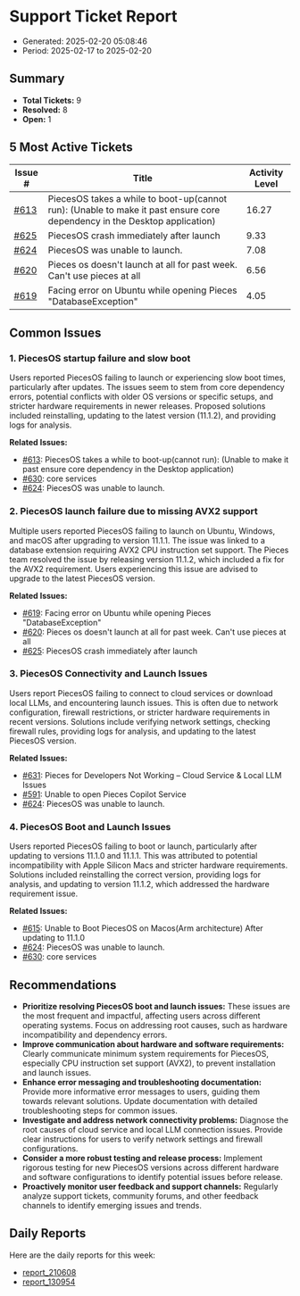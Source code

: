 # Support Ticket Report
- Generated: 2025-02-20 05:08:46
- Period: 2025-02-17 to 2025-02-20

## Summary
- **Total Tickets:** 9
- **Resolved:** 8
- **Open:** 1

## 5 Most Active Tickets
| Issue # | Title | Activity Level |
|---------|-------|----------------|
| [#613](https://github.com/pieces-app/support/issues/613) | PiecesOS takes a while to boot-up(cannot run): (Unable to make it past ensure core dependency in the Desktop application) | 16.27 |
| [#625](https://github.com/pieces-app/support/issues/625) | PiecesOS crash immediately after launch | 9.33 |
| [#624](https://github.com/pieces-app/support/issues/624) | PiecesOS was unable to launch. | 7.08 |
| [#620](https://github.com/pieces-app/support/issues/620) | Pieces os doesn't launch at all for past week. Can't use pieces at all | 6.56 |
| [#619](https://github.com/pieces-app/support/issues/619) | Facing error on Ubuntu while opening Pieces "DatabaseException" | 4.05 |

## Common Issues
### 1. PiecesOS startup failure and slow boot
Users reported PiecesOS failing to launch or experiencing slow boot times, particularly after updates. The issues seem to stem from core dependency errors, potential conflicts with older OS versions or specific setups, and stricter hardware requirements in newer releases. Proposed solutions included reinstalling, updating to the latest version (11.1.2), and providing logs for analysis. 

**Related Issues:**
- [#613](https://github.com/pieces-app/support/issues/613): PiecesOS takes a while to boot-up(cannot run): (Unable to make it past ensure core dependency in the Desktop application)
- [#630](https://github.com/pieces-app/support/issues/630): core services
- [#624](https://github.com/pieces-app/support/issues/624): PiecesOS was unable to launch.

### 2. PiecesOS launch failure due to missing AVX2 support
Multiple users reported PiecesOS failing to launch on Ubuntu, Windows, and macOS after upgrading to version 11.1.1. The issue was linked to a database extension requiring AVX2 CPU instruction set support. The Pieces team resolved the issue by releasing version 11.1.2, which included a fix for the AVX2 requirement. Users experiencing this issue are advised to upgrade to the latest PiecesOS version.

**Related Issues:**
- [#619](https://github.com/pieces-app/support/issues/619): Facing error on Ubuntu while opening Pieces "DatabaseException"
- [#620](https://github.com/pieces-app/support/issues/620): Pieces os doesn't launch at all for past week. Can't use pieces at all
- [#625](https://github.com/pieces-app/support/issues/625): PiecesOS crash immediately after launch

### 3. PiecesOS Connectivity and Launch Issues
Users report PiecesOS failing to connect to cloud services or download local LLMs, and encountering launch issues. This is often due to network configuration, firewall restrictions, or stricter hardware requirements in recent versions. Solutions include verifying network settings, checking firewall rules, providing logs for analysis, and updating to the latest PiecesOS version.

**Related Issues:**
- [#631](https://github.com/pieces-app/support/issues/631): Pieces for Developers Not Working – Cloud Service & Local LLM Issues
- [#591](https://github.com/pieces-app/support/issues/591): Unable to open Pieces Copilot Service
- [#624](https://github.com/pieces-app/support/issues/624): PiecesOS was unable to launch.

### 4. PiecesOS Boot and Launch Issues
Users reported PiecesOS failing to boot or launch, particularly after updating to versions 11.1.0 and 11.1.1. This was attributed to potential incompatibility with Apple Silicon Macs and stricter hardware requirements. Solutions included reinstalling the correct version, providing logs for analysis, and updating to version 11.1.2, which addressed the hardware requirement issue.

**Related Issues:**
- [#615](https://github.com/pieces-app/support/issues/615): Unable to Boot PiecesOS on Macos(Arm architecture) After updating to 11.1.0
- [#624](https://github.com/pieces-app/support/issues/624): PiecesOS was unable to launch.
- [#630](https://github.com/pieces-app/support/issues/630): core services


## Recommendations
- **Prioritize resolving PiecesOS boot and launch issues:** These issues are the most frequent and impactful, affecting users across different operating systems. Focus on addressing root causes, such as hardware incompatibility and dependency errors.
- **Improve communication about hardware and software requirements:** Clearly communicate minimum system requirements for PiecesOS, especially CPU instruction set support (AVX2), to prevent installation and launch issues.
- **Enhance error messaging and troubleshooting documentation:** Provide more informative error messages to users, guiding them towards relevant solutions. Update documentation with detailed troubleshooting steps for common issues.
- **Investigate and address network connectivity problems:**  Diagnose the root causes of cloud service and local LLM connection issues. Provide clear instructions for users to verify network settings and firewall configurations.
- **Consider a more robust testing and release process:** Implement rigorous testing for new PiecesOS versions across different hardware and software configurations to identify potential issues before release.
- **Proactively monitor user feedback and support channels:** Regularly analyze support tickets, community forums, and other feedback channels to identify emerging issues and trends.

## Daily Reports
Here are the daily reports for this week:

- [report_210608](daily/2025-02-18/report_210608.md)
- [report_130954](daily/2025-02-18/report_130954.md)
